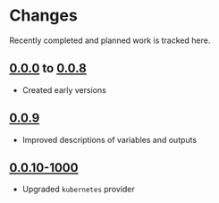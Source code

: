 # Changes
Recently completed and planned work is tracked here.

## [0.0.0](.) to [0.0.8](.)
- Created early versions

## [0.0.9](.)
- Improved descriptions of variables and outputs

## [0.0.10-1000](.)
- Upgraded `kubernetes` provider
